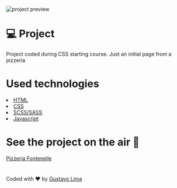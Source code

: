  <img src="https://github.com/risingus/Site.pizzaria.io/blob/master/img/readme.png" alt="project preview">
 <h1>💻 Project </h1>
 <p>Project coded during CSS starting course. Just an initial page from a pizzeria </p>
 
<h1>Used technologies</h1>
<li><a href="https://www.w3schools.com/html/">HTML</a></li>
<li><a href="https://www.w3schools.com/css/">CSS</a></li>
<li><a href="https://sass-lang.com/guide">SCSS/SASS</a></li>
<li><a href="https://developer.mozilla.org/pt-BR/docs/Aprender/JavaScript">Javascript</a></li>


<h1>See the project on the air 🚀</h1>
<a href="https://risingus.github.io/Site.pizzaria.io/">Pizzeria Fontenelle</a>

<h1></h1>
<p>Coded with ❤ by <a href="https://www.linkedin.com/in/gustavo-lima-44b425b1/">Gustavo Lima</a></p>
